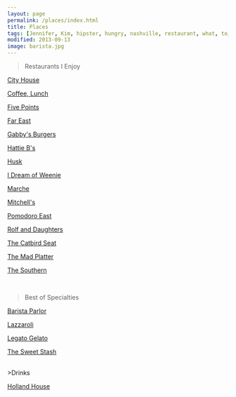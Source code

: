 ```yaml
---
layout: page
permalink: /places/index.html
title: Places
tags: [Jennifer, Kim, hipster, hungry, nashville, restaurant, what, to, eat, do]
modified: 2013-09-13
image: barista.jpg
---
```

>Restaurants I Enjoy

<a href="http://cityhousenashville.com">City House</a>

<a href="http://www.coffeelunchnashville.com">Coffee, Lunch</a>

<a href="http://fivepointspizza.com">Five Points</a>

<a href="http://www.fareastnashville.com">Far East</a>

<a href="http://gabbysburgersandfries.com">Gabby's Burgers</a>

<a href="http://www.hattieb.com">Hattie B's</a>

<a href="http://www.husknashville.com">Husk</a>

<a href="http://www.yelp.com/biz/i-dream-of-weenie-nashville">I Dream of Weenie</a>

<a href="http://www.marcheartisanfoods.com">Marche</a>

<a href="http://www.mitchelldeli.com">Mitchell's</a>

<a href="http://pomodoroeast.com">Pomodoro East</a>

<a href="http://rolfanddaughters.com">Rolf and Daughters</a>

<a href="https://thecatbirdseatrestaurant.com">The Catbird Seat</a>

<a href="http://themadplatterrestaurant.com">The Mad Platter</a>

<a href="http://thesouthernnashville.com">The Southern</a>

<br>

>Best of Specialties 

<a href="http://www.baristaparlor.com">Barista Parlor</a>

<a href="http://www.lazzaroli.com">Lazzaroli</a>

<a href="http://legatogelato.com">Legato Gelato</a>

<a href="http://thesweetstash.com">The Sweet Stash</a>

<br>
>Drinks

<a href="http://www.hollandhousebarandrefuge.com">Holland House</a>